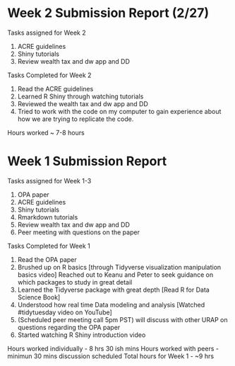 # Week 2 Submission Report (2/27)

Tasks assigned for Week 2
1. ACRE guidelines
2. Shiny tutorials
3. Review wealth tax and dw app and DD

Tasks Completed for Week 2
1. Read the ACRE guidelines
2. Learned R Shiny through watching tutorials
3. Reviewed the wealth tax and dw app and DD
4. Tried to work with the code on my computer to gain experience about how   we are trying to replicate the code.

Hours worked ~ 7-8 hours 

# Week 1 Submission Report

Tasks assigned for Week 1-3
1. OPA paper
2. ACRE guidelines
3. Shiny tutorials
4. Rmarkdown tutorials
5. Review wealth tax and dw app and DD
6. Peer meeting with questions on the paper

Tasks Completed for Week 1
1. Read the OPA paper
2. Brushed up on R basics [through Tidyverse visualization manipulation basics video]
Reached out to Keanu and Peter to seek guidance on which packages to study in great detail
3. Learned the Tidyverse package with great depth [Read R for Data Science Book]
4. Understood how real time Data modeling and analysis [Watched #tidytuesday video on YouTube]
5. (Scheduled peer meeting call 5pm PST) will discuss with other URAP on questions regarding the OPA paper
6. Started watching R Shiny introduction video

Hours worked individually - 8 hrs 30 ish mins
Hours worked with peers -   minimun 30 mins discussion scheduled
Total hours for Week 1 - ~9 hrs
